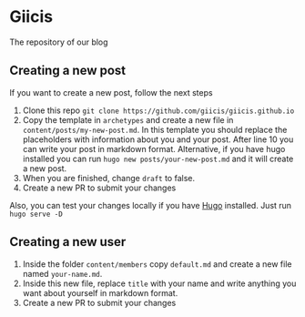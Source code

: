 # Giicis
The repository of our blog


## Creating a new post 

If you want to create a new post, follow the next steps

1. Clone this repo `git clone https://github.com/giicis/giicis.github.io` 
2. Copy the template in `archetypes` and create a  new file in `content/posts/my-new-post.md`. In this template you should replace the placeholders with information about you and your post. After line 10 you can write your post in markdown format. Alternative, if you have hugo installed you can run `hugo new posts/your-new-post.md` and it will create a new post.
3. When you are finished, change `draft` to false.
4. Create a new PR to submit your changes


Also, you can test your changes locally if you have [Hugo](https://gohugo.io/) installed. Just run `hugo serve -D`


## Creating a new user

1. Inside the folder `content/members` copy `default.md` and create a new file named `your-name.md`.
2. Inside this new file, replace `title` with your name and write anything you want about yourself in markdown format.
3. Create a new PR to submit your changes